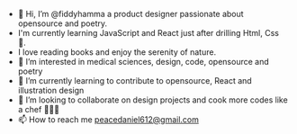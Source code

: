 - 👋 Hi, I’m @fiddyhamma a product designer passionate about opensource and poetry. 
- I'm currently learning JavaScript and React just after drilling Html, Css 💪.
- I love reading books and enjoy the serenity of nature.
- 👀 I’m interested in medical sciences, design, code, opensource and poetry
- 🌱 I’m currently learning to contribute to opensource, React and illustration design
- 💞️ I’m looking to collaborate on design projects and cook more codes like a chef 🤙👩‍🍳
- 📫 How to reach me peacedaniel612@gmail.com

<!---
fiddyhamma/fiddyhamma is a ✨ special ✨ repository because its `README.md` (this file) appears on your GitHub profile.
You can click the Preview link to take a look at your changes.
--->
